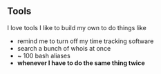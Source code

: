 ##  Tools

I love tools
I like to build my own to do things like

- remind me to turn off my time tracking software
- search a bunch of whois at once
- ~ 100 bash aliases
- __whenever I have to do the same thing twice__
